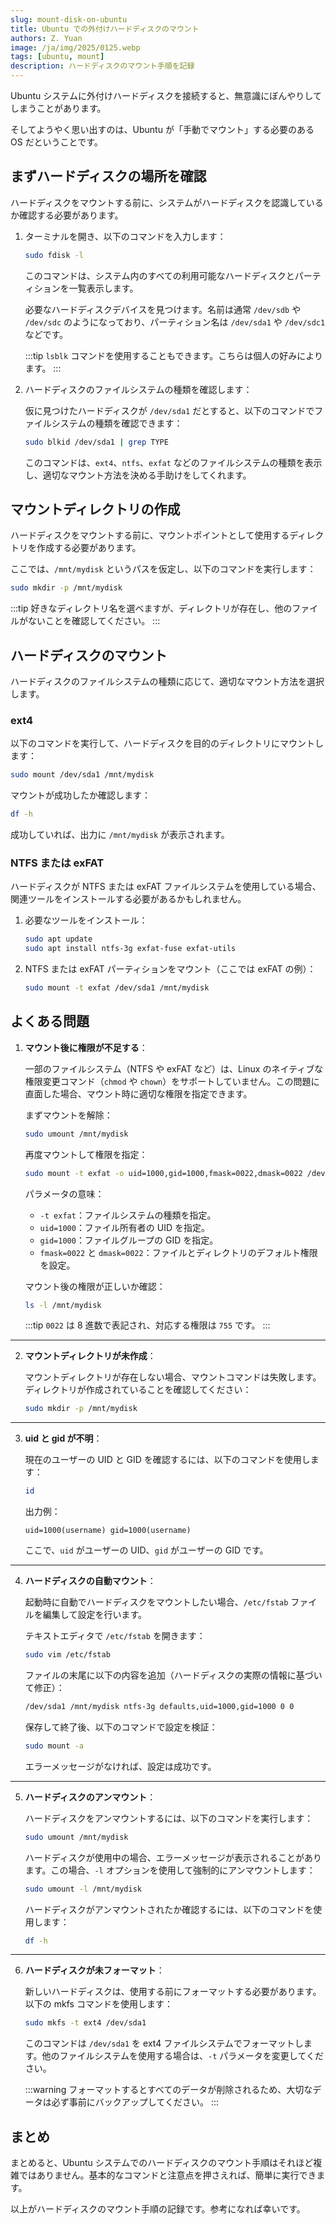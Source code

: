 ```yaml
---
slug: mount-disk-on-ubuntu
title: Ubuntu での外付けハードディスクのマウント
authors: Z. Yuan
image: /ja/img/2025/0125.webp
tags: [ubuntu, mount]
description: ハードディスクのマウント手順を記録
---
```


Ubuntu システムに外付けハードディスクを接続すると、無意識にぼんやりしてしまうことがあります。

そしてようやく思い出すのは、Ubuntu が「手動でマウント」する必要のある OS だということです。

<!-- truncate -->

## まずハードディスクの場所を確認

ハードディスクをマウントする前に、システムがハードディスクを認識しているか確認する必要があります。

1. ターミナルを開き、以下のコマンドを入力します：

   ```bash
   sudo fdisk -l
   ```

   このコマンドは、システム内のすべての利用可能なハードディスクとパーティションを一覧表示します。

   必要なハードディスクデバイスを見つけます。名前は通常 `/dev/sdb` や `/dev/sdc` のようになっており、パーティション名は `/dev/sda1` や `/dev/sdc1` などです。

   :::tip
   `lsblk` コマンドを使用することもできます。こちらは個人の好みによります。
   :::

2. ハードディスクのファイルシステムの種類を確認します：

   仮に見つけたハードディスクが `/dev/sda1` だとすると、以下のコマンドでファイルシステムの種類を確認できます：

   ```bash
   sudo blkid /dev/sda1 | grep TYPE
   ```

   このコマンドは、`ext4`、`ntfs`、`exfat` などのファイルシステムの種類を表示し、適切なマウント方法を決める手助けをしてくれます。

## マウントディレクトリの作成

ハードディスクをマウントする前に、マウントポイントとして使用するディレクトリを作成する必要があります。

ここでは、`/mnt/mydisk` というパスを仮定し、以下のコマンドを実行します：

```bash
sudo mkdir -p /mnt/mydisk
```

:::tip
好きなディレクトリ名を選べますが、ディレクトリが存在し、他のファイルがないことを確認してください。
:::

## ハードディスクのマウント

ハードディスクのファイルシステムの種類に応じて、適切なマウント方法を選択します。

### ext4

以下のコマンドを実行して、ハードディスクを目的のディレクトリにマウントします：

```bash
sudo mount /dev/sda1 /mnt/mydisk
```

マウントが成功したか確認します：

```bash
df -h
```

成功していれば、出力に `/mnt/mydisk` が表示されます。

### NTFS または exFAT

ハードディスクが NTFS または exFAT ファイルシステムを使用している場合、関連ツールをインストールする必要があるかもしれません。

1. 必要なツールをインストール：

   ```bash
   sudo apt update
   sudo apt install ntfs-3g exfat-fuse exfat-utils
   ```

2. NTFS または exFAT パーティションをマウント（ここでは exFAT の例）：

   ```bash
   sudo mount -t exfat /dev/sda1 /mnt/mydisk
   ```

## よくある問題

1. **マウント後に権限が不足する**：

   一部のファイルシステム（NTFS や exFAT など）は、Linux のネイティブな権限変更コマンド（`chmod` や `chown`）をサポートしていません。この問題に直面した場合、マウント時に適切な権限を指定できます。

   まずマウントを解除：

   ```bash
   sudo umount /mnt/mydisk
   ```

   再度マウントして権限を指定：

   ```bash
   sudo mount -t exfat -o uid=1000,gid=1000,fmask=0022,dmask=0022 /dev/sda1 /mnt/mydisk
   ```

   パラメータの意味：

   - `-t exfat`：ファイルシステムの種類を指定。
   - `uid=1000`：ファイル所有者の UID を指定。
   - `gid=1000`：ファイルグループの GID を指定。
   - `fmask=0022` と `dmask=0022`：ファイルとディレクトリのデフォルト権限を設定。

   マウント後の権限が正しいか確認：

   ```bash
   ls -l /mnt/mydisk
   ```

   :::tip
   `0022` は 8 進数で表記され、対応する権限は `755` です。
   :::

---

2. **マウントディレクトリが未作成**：

   マウントディレクトリが存在しない場合、マウントコマンドは失敗します。ディレクトリが作成されていることを確認してください：

   ```bash
   sudo mkdir -p /mnt/mydisk
   ```

---

3. **uid と gid が不明**：

   現在のユーザーの UID と GID を確認するには、以下のコマンドを使用します：

   ```bash
   id
   ```

   出力例：

   ```
   uid=1000(username) gid=1000(username)
   ```

   ここで、`uid` がユーザーの UID、`gid` がユーザーの GID です。

---

4. **ハードディスクの自動マウント**：

   起動時に自動でハードディスクをマウントしたい場合、`/etc/fstab` ファイルを編集して設定を行います。

   テキストエディタで `/etc/fstab` を開きます：

   ```bash
   sudo vim /etc/fstab
   ```

   ファイルの末尾に以下の内容を追加（ハードディスクの実際の情報に基づいて修正）：

   ```bash
   /dev/sda1 /mnt/mydisk ntfs-3g defaults,uid=1000,gid=1000 0 0
   ```

   保存して終了後、以下のコマンドで設定を検証：

   ```bash
   sudo mount -a
   ```

   エラーメッセージがなければ、設定は成功です。

---

5. **ハードディスクのアンマウント**：

   ハードディスクをアンマウントするには、以下のコマンドを実行します：

   ```bash
   sudo umount /mnt/mydisk
   ```

   ハードディスクが使用中の場合、エラーメッセージが表示されることがあります。この場合、`-l` オプションを使用して強制的にアンマウントします：

   ```bash
   sudo umount -l /mnt/mydisk
   ```

   ハードディスクがアンマウントされたか確認するには、以下のコマンドを使用します：

   ```bash
   df -h
   ```

---

6. **ハードディスクが未フォーマット**：

   新しいハードディスクは、使用する前にフォーマットする必要があります。以下の mkfs コマンドを使用します：

   ```bash
   sudo mkfs -t ext4 /dev/sda1
   ```

   このコマンドは `/dev/sda1` を ext4 ファイルシステムでフォーマットします。他のファイルシステムを使用する場合は、`-t` パラメータを変更してください。

   :::warning
   フォーマットするとすべてのデータが削除されるため、大切なデータは必ず事前にバックアップしてください。
   :::

## まとめ

まとめると、Ubuntu システムでのハードディスクのマウント手順はそれほど複雑ではありません。基本的なコマンドと注意点を押さえれば、簡単に実行できます。

以上がハードディスクのマウント手順の記録です。参考になれば幸いです。
